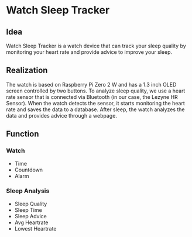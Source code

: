 # Watch Sleep Tracker
## Idea
Watch Sleep Tracker is a watch device that can track your sleep quality by monitoring your heart rate and provide advice to improve your sleep.
## Realization
The watch is based on Raspberry Pi Zero 2 W and has a 1.3 inch OLED screen controlled by two buttons. To analyze sleep quality, we use a heart rate sensor that is connected via Bluetooth (in our case, the Lezyne HR Sensor). When the watch detects the sensor, it starts monitoring the heart rate and saves the data to a database. After sleep, the watch analyzes the data and provides advice through a webpage.
## Function
### Watch
- Time
- Countdown
- Alarm
### Sleep Analysis
- Sleep Quality
- Sleep Time
- Sleep Advice
- Avg Heartrate
- Lowest Heartrate
